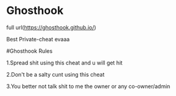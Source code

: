 # Ghosthook
full url(https://ghosthook.github.io/)


Best Private-cheat evaaa


#Ghosthook Rules 

1.Spread shit using this cheat and u will get hit

2.Don't be a salty cunt using this cheat

3.You better not talk shit to me the owner or any co-owner/admin
